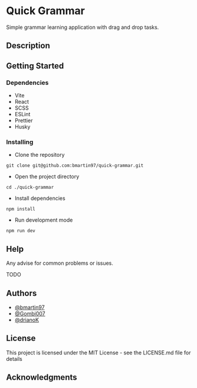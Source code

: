 # Quick Grammar

Simple grammar learning application with drag and drop tasks.

## Description

## Getting Started

### Dependencies

- Vite
- React
- SCSS
- ESLint
- Prettier
- Husky

### Installing

- Clone the repository

```
git clone git@github.com:bmartin97/quick-grammar.git
```

- Open the project directory

```
cd ./quick-grammar
```

- Install dependencies

```
npm install
```

- Run development mode

```
npm run dev
```

## Help

Any advise for common problems or issues.

TODO

## Authors

- [@bmartin97](https://github.com/bmartin97/)
- [@Gombi007](https://github.com/Gombi007/)
- [@drianoK](https://github.com/drianoK/)

## License

This project is licensed under the MIT License - see the LICENSE.md file for details

## Acknowledgments
